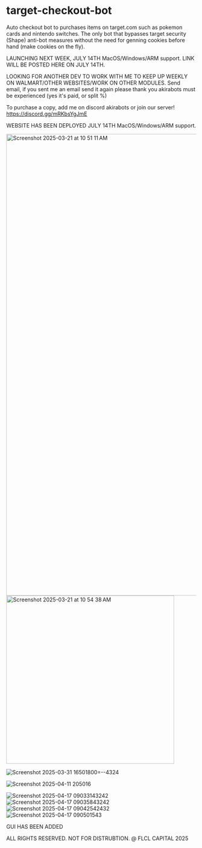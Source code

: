 # target-checkout-bot
Auto checkout bot to purchases items on target.com such as pokemon cards and nintendo switches. The only bot that bypasses target security (Shape) anti-bot measures without the need for genning cookies before hand (make cookies on the fly).

LAUNCHING NEXT WEEK, JULY 14TH MacOS/Windows/ARM support. LINK WILL BE POSTED HERE ON JULY 14TH.

LOOKING FOR ANOTHER DEV TO WORK WITH ME TO KEEP UP WEEKLY ON WALMART/OTHER WEBSITES/WORK ON OTHER MODULES. 
Send email, if you sent me an email send it again please thank you akirabots must be experienced (yes it's paid, or split %) 

To purchase a copy, add me on discord akirabots or join our server! https://discord.gg/mRKbsYgJmE

WEBSITE HAS BEEN DEPLOYED JULY 14TH MacOS/Windows/ARM support.

<img width="1222" alt="Screenshot 2025-03-21 at 10 51 11 AM" src="https://github.com/user-attachments/assets/fe0262df-e6de-4998-99d8-d476b1b017a3" />

<img width="445" alt="Screenshot 2025-03-21 at 10 54 38 AM" src="https://github.com/user-attachments/assets/5ef95644-4fe1-4064-892f-1543a05e276d" />


![Screenshot 2025-03-31 16501800=--4324](https://github.com/user-attachments/assets/86b6748a-81f1-4d22-87d3-a841efba4e0c)

![Screenshot 2025-04-11 205016](https://github.com/user-attachments/assets/8510bd65-774d-41e6-8113-3664e4f85a77)

![Screenshot 2025-04-17 09033143242](https://github.com/user-attachments/assets/5d2b3005-a639-480e-b9aa-51bb6fe9982a)
![Screenshot 2025-04-17 09035843242](https://github.com/user-attachments/assets/487e72c1-77a7-4a38-bca1-df738594c154)
![Screenshot 2025-04-17 09042542432](https://github.com/user-attachments/assets/e75315fd-1e9b-4e3c-b604-3ad3f1a3c98d)
![Screenshot 2025-04-17 090501543](https://github.com/user-attachments/assets/16184730-fc86-4c9b-9c49-941c49735474)

GUI HAS BEEN ADDED

ALL RIGHTS RESERVED. NOT FOR DISTRUBTION. @ FLCL CAPITAL 2025


